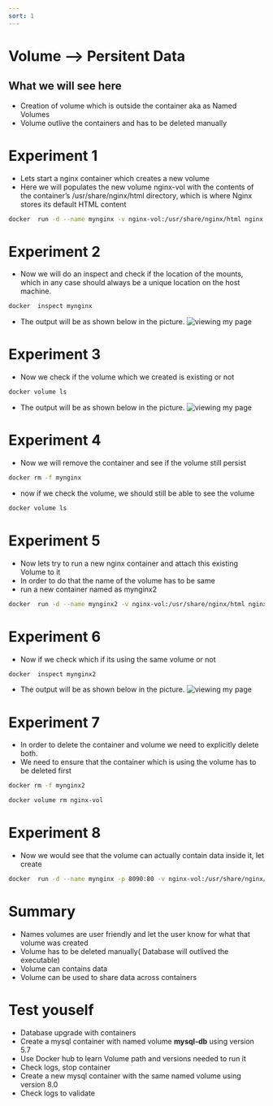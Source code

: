 ```yaml
---
sort: 1
---
```


# Volume --> Persitent Data



## What we will see here
* Creation of volume which is outside the container aka as Named Volumes
* Volume outlive the containers and has to be deleted manually

# Experiment 1
 * Lets start a nginx container which creates a new volume
 * Here we will populates the new volume nginx-vol with the contents of the container’s /usr/share/nginx/html directory, which is where Nginx stores its default HTML content
```bash
docker  run -d --name mynginx -v nginx-vol:/usr/share/nginx/html nginx
```
# Experiment 2
 * Now we will do an inspect and check if the location of the mounts, which in any case should always be a unique location on the host machine.
```bash
docker  inspect mynginx
```
 * The output will be as shown below in the picture.
 ![viewing my page](/L05-E01-P01.PNG)
# Experiment 3
 * Now we check if the volume which we created is existing or not
```bash
docker volume ls
```
 * The output will be as shown below in the picture.
 ![viewing my page](/L05-E01-P02.PNG)
# Experiment 4 
 * Now we will remove the container and see if the volume still persist
```bash
docker rm -f mynginx
```
 * now if we check the volume, we should still be able to see the volume
```bash
docker volume ls
```
# Experiment 5
 * Now lets try to run a new nginx container and attach this existing Volume to it
 * In order to do that the name of the volume has to be same
 * run a new container named as mynginx2
```bash
docker  run -d --name mynginx2 -v nginx-vol:/usr/share/nginx/html nginx
```
# Experiment 6
 * Now if we check which if its using the same volume or not
```bash
docker  inspect mynginx2
```
 * The output will be as shown below in the picture.
 ![viewing my page](/L05-E01-P03.PNG)

# Experiment 7
 * In order to delete the container and volume we need to explicitly delete both. 
 * We need to ensure that the container which is using the volume has to be deleted first
```bash
docker rm -f mynginx2
```
```bash
docker volume rm nginx-vol
```
# Experiment 8
* Now we would see that the volume can actually contain data inside it, let create 
```bash
docker  run -d --name mynginx -p 8090:80 -v nginx-vol:/usr/share/nginx/html/data nginx
```
# Summary
 * Names volumes are user friendly and let the user know for what that volume was created
 * Volume has to be deleted manually( Database will outlived the executable)
 * Volume can contains data
 * Volume can be used to share data across containers
 
# Test youself
 * Database upgrade with containers
 * Create a mysql container with named volume **mysql-db** using version 5.7
 * Use Docker hub to learn Volume path and versions needed to run it
 * Check logs, stop container
 * Create a new mysql container with the same named volume using version 8.0
 * Check logs to validate


